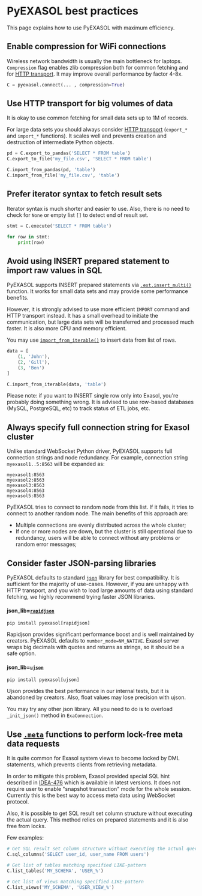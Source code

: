# PyEXASOL best practices

This page explains how to use PyEXASOL with maximum efficiency.

## Enable compression for WiFi connections

Wireless network bandwidth is usually the main bottleneck for laptops. `Compression` flag enables zlib compression both for common fetching and for [HTTP transport](/docs/HTTP_TRANSPORT.md). It may improve overall performance by factor 4-8x.

```python
C = pyexasol.connect(... , compression=True)
```

## Use HTTP transport for big volumes of data

It is okay to use common fetching for small data sets up to 1M of records.

For large data sets you should always consider [HTTP transport](/docs/HTTP_TRANSPORT.md) (`export_*` and `import_*` functions). It scales well and prevents creation and destruction of intermediate Python objects.

```python
pd = C.export_to_pandas('SELECT * FROM table')
C.export_to_file('my_file.csv', 'SELECT * FROM table')

C.import_from_pandas(pd, 'table')
C.import_from_file('my_file.csv', 'table')
```

## Prefer iterator syntax to fetch result sets

Iterator syntax is much shorter and easier to use. Also, there is no need to check for `None` or empty list `[]` to detect end of result set.

```python
stmt = C.execute('SELECT * FROM table')

for row in stmt:
    print(row)
```

## Avoid using INSERT prepared statement to import raw values in SQL

PyEXASOL supports INSERT prepared statements via [`.ext.insert_multi()`](/docs/REFERENCE.md#insert_multi) function. It works for small data sets and may provide some performance benefits.

However, it is strongly advised to use more efficient `IMPORT` command and HTTP transport instead. It has a small overhead to initiate the communication, but large data sets will be transferred and processed much faster. It is also more CPU and memory efficient.

You may use [`import_from_iterable()`](/docs/REFERENCE.md#import_from_iterable) to insert data from list of rows.

```python
data = [
    (1, 'John'),
    (2, 'Gill'),
    (3, 'Ben')
]

C.import_from_iterable(data, 'table')
```

Please note: if you want to INSERT single row only into Exasol, you're probably doing something wrong. It is advised to use row-based databases (MySQL, PostgreSQL, etc) to track status of ETL jobs, etc.

## Always specify full connection string for Exasol cluster

Unlike standard WebSocket Python driver, PyEXASOL supports full connection strings and node redundancy. For example, connection string `myexasol1..5:8563` will be expanded as:

```
myexasol1:8563
myexasol2:8563
myexasol3:8563
myexasol4:8563
myexasol5:8563
```

PyEXASOL tries to connect to random node from this list. If it fails, it tries to connect to another random node. The main benefits of this approach are:

- Multiple connections are evenly distributed across the whole cluster;
- If one or more nodes are down, but the cluster is still operational due to redundancy, users will be able to connect without any problems or random error messages;

## Consider faster JSON-parsing libraries

PyEXASOL defaults to standard [`json`](https://docs.python.org/3/library/json.html) library for best compatibility. It is sufficient for the majority of use-cases. However, if you are unhappy with HTTP transport, and you wish to load large amounts of data using standard fetching, we highly recommend trying faster JSON libraries.

#### json_lib=[`rapidjson`](https://github.com/python-rapidjson/python-rapidjson)
```
pip install pyexasol[rapidjson]
```
Rapidjson provides significant performance boost and is well maintained by creators. PyEXASOL defaults to `number_mode=NM_NATIVE`. Exasol server wraps big decimals with quotes and returns as strings, so it should be a safe option.

#### json_lib=[`ujson`](https://github.com/esnme/ultrajson)
```
pip install pyexasol[ujson]
```
Ujson provides the best performance in our internal tests, but it is abandoned by creators. Also, float values may lose precision with ujson.

You may try any other json library. All you need to do is to overload `_init_json()` method in `ExaConnection`.

## Use [`.meta`](/docs/REFERENCE.md#exametadata) functions to perform lock-free meta data requests

It is quite common for Exasol system views to become locked by DML statements, which prevents clients from retrieving metadata.

In order to mitigate this problem, Exasol provided special SQL hint described in [IDEA-476](https://www.exasol.com/support/browse/IDEA-476) which is available in latest versions. It does not require user to enable "snapshot transaction" mode for the whole session. Currently this is the best way to access meta data using WebSocket protocol.

Also, it is possible to get SQL result set column structure without executing the actual query. This method relies on prepared statements and it is also free from locks.

Few examples:

```python
# Get SQL result set column structure without executing the actual query
C.sql_columns('SELECT user_id, user_name FROM users')

# Get list of tables matching specified LIKE-pattern
C.list_tables('MY_SCHEMA', 'USER_%')

# Get list of views matching specified LIKE-pattern
C.list_views('MY_SCHEMA', 'USER_VIEW_%')
```
